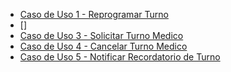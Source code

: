 * [Caso de Uso 1 - Reprogramar Turno](https://drive.google.com/file/d/1ImFNVPk5NlMwteKoioJqPe1z_GwNJf9e/view?usp=sharing)
* []
* [Caso de Uso 3 - Solicitar Turno Medico](https://drive.google.com/file/d/18PoPxXxTTHDWOZpAjg6gGu3XCZCY8Dy7/view?usp=sharing)
* [Caso de Uso 4 - Cancelar Turno Medico](https://drive.google.com/file/d/1pF1hLiTKPdGpvR7S2GwcTbqhClgDaMka/view?usp=sharing)
* [Caso de Uso 5 - Notificar Recordatorio de Turno](https://drive.google.com/file/d/1pIKxRgHVAE6OwdnHBCwb27edqs4g69u2/view?usp=sharing)
